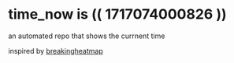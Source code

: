 # time_now is (( 1717074000826 ))

an automated repo that shows the currnent time

inspired by [breakingheatmap](https://github.com/breakingheatmap/breakingheatmap)
